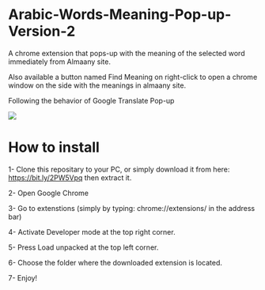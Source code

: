 # Arabic-Words-Meaning-Pop-up-Version-2
A chrome extension that pops-up with the meaning of the selected word immediately from Almaany site.

Also available a button named Find Meaning on right-click to open a chrome window on the side with the meanings in almaany site.

Following the behavior of Google Translate Pop-up

<img style="-webkit-user-select: none;" src="https://thumbs.gfycat.com/DecentThinGalapagostortoise-size_restricted.gif">

# How to install

1- Clone this repositary to your PC, or simply download it from here:
https://bit.ly/2PW5Vpq
then extract it.

2- Open Google Chrome

3- Go to extenstions 
(simply by typing: chrome://extensions/ in the address bar)

4- Activate Developer mode at the top right corner.

5- Press Load unpacked at the top left corner.

6- Choose the folder where the downloaded extension is located.

7- Enjoy!
